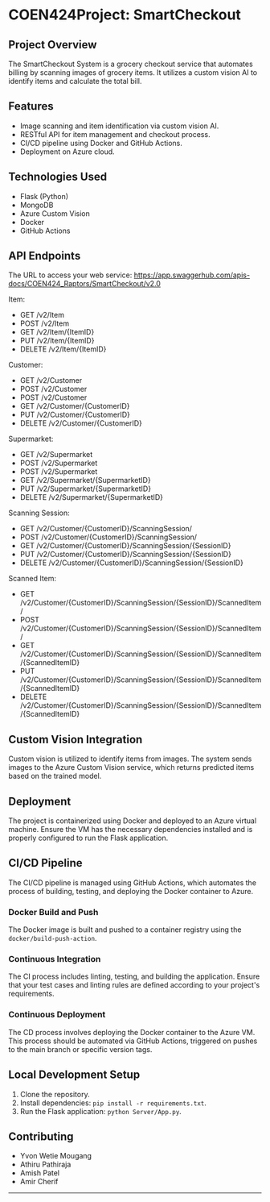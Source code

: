 # COEN424Project: SmartCheckout

## Project Overview
The SmartCheckout System is a grocery checkout service that automates billing by scanning images of grocery items. It utilizes a custom vision AI to identify items and calculate the total bill.

## Features
- Image scanning and item identification via custom vision AI.
- RESTful API for item management and checkout process.
- CI/CD pipeline using Docker and GitHub Actions.
- Deployment on Azure cloud.

## Technologies Used
- Flask (Python)
- MongoDB
- Azure Custom Vision
- Docker
- GitHub Actions

## API Endpoints
The URL to access your web service: 
https://app.swaggerhub.com/apis-docs/COEN424_Raptors/SmartCheckout/v2.0 

Item:
- GET  /v2/Item
- POST  /v2/Item
- GET  /v2/Item/{ItemID}
- PUT  /v2/Item/{ItemID}
- DELETE  /v2/Item/{ItemID}

Customer:
- GET /v2/Customer
- POST /v2/Customer
- POST /v2/Customer
- GET /v2/Customer/{CustomerID}
- PUT /v2/Customer/{CustomerID}
- DELETE /v2/Customer/{CustomerID}

Supermarket:
- GET /v2/Supermarket
- POST /v2/Supermarket
- POST /v2/Supermarket
- GET /v2/Supermarket/{SupermarketID}
- PUT /v2/Supermarket/{SupermarketID}
- DELETE /v2/Supermarket/{SupermarketID}

Scanning Session:
- GET  /v2/Customer/{CustomerID}/ScanningSession/
- POST  /v2/Customer/{CustomerID}/ScanningSession/
- GET  /v2/Customer/{CustomerID}/ScanningSession/{SessionID}
- PUT  /v2/Customer/{CustomerID}/ScanningSession/{SessionID}
- DELETE  /v2/Customer/{CustomerID}/ScanningSession/{SessionID}

Scanned Item:
- GET  /v2/Customer/{CustomerID}/ScanningSession/{SessionID}/ScannedItem/
- POST  /v2/Customer/{CustomerID}/ScanningSession/{SessionID}/ScannedItem/
- GET  /v2/Customer/{CustomerID}/ScanningSession/{SessionID}/ScannedItem/{ScannedItemID}
- PUT  /v2/Customer/{CustomerID}/ScanningSession/{SessionID}/ScannedItem/{ScannedItemID}
- DELETE  /v2/Customer/{CustomerID}/ScanningSession/{SessionID}/ScannedItem/{ScannedItemID}

## Custom Vision Integration
Custom vision is utilized to identify items from images. The system sends images to the Azure Custom Vision service, which returns predicted items based on the trained model.

## Deployment
The project is containerized using Docker and deployed to an Azure virtual machine. Ensure the VM has the necessary dependencies installed and is properly configured to run the Flask application.

## CI/CD Pipeline
The CI/CD pipeline is managed using GitHub Actions, which automates the process of building, testing, and deploying the Docker container to Azure.

### Docker Build and Push
The Docker image is built and pushed to a container registry using the `docker/build-push-action`.

### Continuous Integration
The CI process includes linting, testing, and building the application. Ensure that your test cases and linting rules are defined according to your project's requirements.

### Continuous Deployment
The CD process involves deploying the Docker container to the Azure VM. This process should be automated via GitHub Actions, triggered on pushes to the main branch or specific version tags.

## Local Development Setup
1. Clone the repository.
2. Install dependencies: `pip install -r requirements.txt`.
3. Run the Flask application: `python Server/App.py`.

## Contributing
- Yvon Wetie Mougang
- Athiru Pathiraja
- Amish Patel
- Amir Cherif 
---
